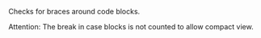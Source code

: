<div>

Checks for braces around code blocks.

</div>

Attention: The break in case blocks is not counted to allow compact
view.
